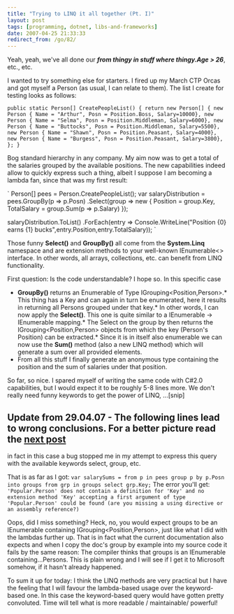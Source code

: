 ```yaml
---
title: "Trying to LINQ it all together (Pt. I)"
layout: post
tags: [programming, dotnet, libs-and-frameworks]
date: 2007-04-25 21:33:33
redirect_from: /go/82/
---
```


Yeah, yeah, we've all done our **_from thingy in stuff where thingy.Age > 26_**, etc., etc.

I wanted to try something else for starters. I fired up my March CTP Orcas and got myself a Person (as usual, I can relate to them). The list I create for testing looks as follows:

`
    public static Person[] CreatePeopleList() {
      return new Person[] {
        new Person { Name = "Arthur", Posn = Position.Boss, Salary=10000},
        new Person { Name = "Selma", Posn = Position.Middleman, Salary=6000},
        new Person { Name = "Buttocks", Posn = Position.Middleman, Salary=5500},
        new Person { Name = "Shawn", Posn = Position.Peasant, Salary=4000},
        new Person { Name = "Burgess", Posn = Position.Peasant, Salary=3800},
      };
    }
`

Bog standard hierarchy in any company. My aim now was to get a total of the salaries grouped by the available positions. The new capabilities indeed allow to quickly express such a thing, albeit I suppose I am becoming a lambda fan, since that was my first result:

`
  Person[] pees = Person.CreatePeopleList();
  var salaryDistribution =
  pees.GroupBy(p => p.Posn)
    .Select(group => 
              new { 
                Position = group.Key, 
                TotalSalary = group.Sum(p => p.Salary) 
              });

  salaryDistribution.ToList()
    .ForEach(entry => 
               Console.WriteLine("Position {0} earns {1} bucks",entry.Position,entry.TotalSalary));
`

Those funny **Select()** and **GroupBy()** all come from the **System.Linq** namespace and are extension methods to your well-known IEnumerable&lt;&gt; interface. In other words, all arrays, collections, etc. can benefit from LINQ functionality.

First question: Is the code understandable? I hope so. In this specific case 

*   **GroupBy()** returns an Enumerable of Type IGrouping&lt;Position,Person&gt;.*   This thing has a Key and can again in turn be enumerated, here it results in returning all Persons grouped under that key.*   In other words, I can now apply the **Select()**. This one is quite similar to a IEnumerable -> IEnumerable mapping.*   The Select on the group by then returns the IGrouping&lt;Position,Person&gt; objects from which the key (Person's Position) can be extracted.*   Since it is in itself also enumerable we can now use the **Sum()** method (also a new LINQ method) which will generate a sum over all provided elements.
*   From all this stuff I finally generate an anonymous type containing the position and the sum of salaries under that position.
<p>So far, so nice. I spared myself of writing the same code with C#2.0 capabilities, but I would expect it to be roughly  5-8 lines more. We don't really need funny keywords to get the power of LINQ, ...[snip]

## Update from 29.04.07 - The following lines lead to wrong conclusions. For a better picture read the [next post](?q=node/116)

 in fact in this case a bug stopped me in my attempt to express this query with the available keywords select, group, etc.

That is as far as I got:
`
          var salarySums =
            from p in pees
            group p by p.Posn into groups
            from grp in groups
            select grp.Key;
`
The error you'll get:
`
'Popular.Person' does not contain a definition for 'Key' and no extension method 'Key' accepting a first argument of type 'Popular.Person' could be found (are you missing a using directive or an assembly reference?)
`

Oops, did I miss something? Heck, no, you would expect groups to be an IEnumerable containing IGrouping<Position,Person>, just like what I did with the lambdas further up. That is in fact what the current documentation also expects and when I copy the doc's group by example into my source code it fails by the same reason: The compiler thinks that groups is an IEnumerable containing...Persons. This is plain wrong and I will see if I get it to Microsoft somehow, if it hasn't already happened.

To sum it up for today: I think the LINQ methods are very practical but I have the feeling that I will favour the lambda-based usage over the keyword-based one. In this case the keyword-based query would have gotten pretty convoluted. Time will tell what is more readable / maintainable/ powerful!

</p>